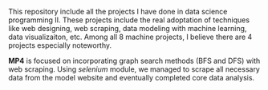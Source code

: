 This repository include all the projects I have done in data science programming II. 
These projects include the real adoptation of techniques like web designing, web scraping, data modeling with machine learning, data visualizaiton, etc. Among all 8 machine projects, I believe
there are 4 projects especially noteworthy.

**MP4** is focused on incorporating graph search methods (BFS and DFS) with web scraping. Using *selenium* module, we managed to scrape all necessary data from the model website and eventually completed core data analysis.
